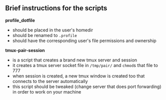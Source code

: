 Brief instructions for the scripts
----------------------------------

**profile_dotfile**
- should be placed in the user's homedir
- should be renamed to `.profile`
- should have the corresponding user's file permissions and ownership


**tmux-pair-session**
- is a script that creates a brand new tmux server and session
- it creates a tmux server socket file in `/tmp/pair/` and `chmod`s that file to 777
- when session is created, a new tmux window is created too that connects to the server automatically
- this script should be tweaked (change server that does port forwarding) in order to work on your machine
